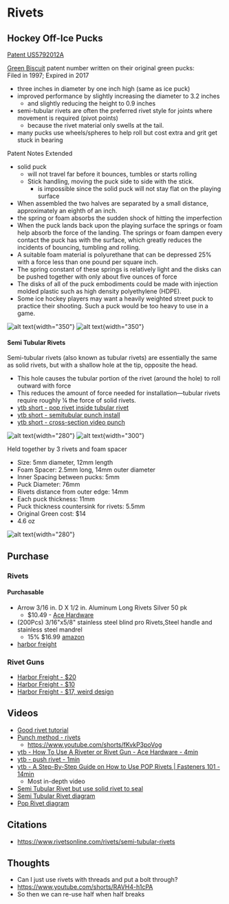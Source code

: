 # Rivets

## Hockey Off-Ice Pucks
 
[Patent US5792012A](https://patents.google.com/patent/US5792012A/en)

[Green Biscuit](https://greenbiscuit.com/product/original-biscuit/) patent number written on their original green pucks: 
<br>
Filed in 1997; Expired in 2017

- three inches in diameter by one inch high (same as ice puck)
- improved performance by slightly increasing the diameter to 3.2 inches
    - and slightly reducing the height to 0.9 inches
- semi-tubular rivets are often the preferred rivet style for joints where movement is required (pivot points)
    - because the rivet material only swells at the tail. 
- many pucks use wheels/spheres to help roll but cost extra and grit get stuck in bearing

Patent Notes Extended

- solid puck 
    - will not travel far before it bounces, tumbles or starts rolling
    - Stick handling, moving the puck side to side with the stick. 
        - is impossible since the solid puck will not stay flat on the playing surface 
- When assembled the two halves are separated by a small distance, approximately an eighth of an inch.
- the spring or foam absorbs the sudden shock of hitting the imperfection
- When the puck lands back upon the playing surface the springs or foam help absorb the force of the landing. The springs or foam dampen every contact the puck has with the surface, which greatly reduces the incidents of bouncing, tumbling and rolling.
- A suitable foam material is polyurethane that can be depressed 25% with a force less than one pound per square inch.
- The spring constant of these springs is relatively light and the disks can be pushed together with only about five ounces of force
- The disks of all of the puck embodiments could be made with injection molded plastic such as high density polyethylene (HDPE). 
- Some ice hockey players may want a heavily weighted street puck to practice their shooting. Such a puck would be too heavy to use in a game.

![alt text](images/IMG_5441.jpeg){width="350"}
![alt text](images/IMG_5443.jpeg){width="350"}

#### Semi Tubular Rivets

Semi-tubular rivets (also known as tubular rivets) are essentially the same as solid rivets, but with a shallow hole at the tip, opposite the head. 

- This hole causes the tubular portion of the rivet (around the hole) to roll outward with force
- This reduces the amount of force needed for installation—tubular rivets require roughly ¼ the force of solid rivets.
- [ytb short - pop rivet inside tubular rivet](https://www.youtube.com/shorts/3JCqJCKxUUg)
- [ytb short - semitubular punch install](https://www.youtube.com/shorts/fKvkP3poVog)
- [ytb short - cross-section video punch](https://www.youtube.com/watch?v=I40ISVkF08s)

![alt text](images/puck-rivets.png){width="280"}
![alt text](images/semi-tubular-rivets.png){width="300"}

Held together by 3 rivets and foam spacer

- Size: 5mm diameter, 12mm length
- Foam Spacer: 2.5mm long, 14mm outer diameter
- Inner Spacing between pucks: 5mm
- Puck Diameter: 76mm
- Rivets distance from outer edge: 14mm
- Each puck thickness: 11mm
- Puck thickness countersink for rivets: 5.5mm
- Original Green cost: $14
- 4.6 oz


![alt text](images/punch.png){width="280"}

## Purchase


### Rivets

#### Purchasable

- Arrow 3/16 in. D X 1/2 in. Aluminum Long Rivets Silver 50 pk
    - $10.49 - [Ace Hardware](https://www.acehardware.com/departments/tools/fastening-tools/rivets/2496925)
- (200Pcs) 3/16"x5/8" stainless steel blind pro Rivets,Steel handle and stainless steel mandrel 
    - 15% $16.99 [amazon](https://www.amazon.com/Wensilon-200Pcs-Aluminum-4-8X16mm-Mandrel/dp/B0C2KF5KL4)
- [harbor freight](https://www.harborfreight.com/90-piece-pom-rivet-assortment-67611.html)

### Rivet Guns

- [Harbor Freight - $20](https://www.harborfreight.com/45-piece-threaded-insert-riveter-kit-1210.html)
- [Harbor Freight - $10](https://www.harborfreight.com/11-in-swivel-head-hand-riveter-63396.html)
- [Harbor Freight - $17, weird design](https://www.harborfreight.com/hand-riveter-with-40-industrial-strength-poly-rivets-97757.html)

## Videos

- [Good rivet tutorial](https://www.youtube.com/watch?v=ZyWqWJKAV6k)
- [Punch method - rivets](https://www.youtube.com/watch?v=uh4oUxCzVbw)
    - https://www.youtube.com/shorts/fKvkP3poVog
- [ytb -  How To Use A Riveter or Rivet Gun - Ace Hardware - 4min](https://www.youtube.com/watch?v=yW3k3_sbkyc)
- [ytb - push rivet - 1min](https://www.youtube.com/watch?v=2uxTrkzf6SE)
- [ytb -  A Step-By-Step Guide on How to Use POP Rivets | Fasteners 101 - 14min](https://www.youtube.com/watch?v=1G8lGECOe1U) 
    -  Most in-depth video
- [Semi Tubular Rivet but use solid rivet to seal](https://www.youtube.com/shorts/ZOO4hiNArGI)
- [Semi Tubular Rivet diagram](https://www.youtube.com/watch?v=LKWtTZmXQ90)
- [Pop Rivet diagram](https://www.youtube.com/watch?v=9aoXmzdSf_I)

## Citations

- https://www.rivetsonline.com/rivets/semi-tubular-rivets

## Thoughts

- Can I just use rivets with threads and put a bolt through?
- https://www.youtube.com/shorts/RAVH4-h1cPA
- So then we can re-use half when half breaks